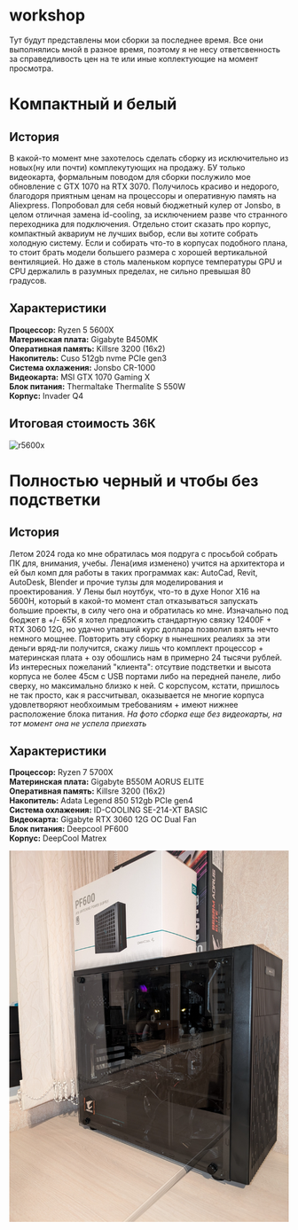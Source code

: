 # workshop
Тут будут представлены мои сборки за последнее время. Все они выполнялись мной в разное время, поэтому я не несу ответсвенность за справедливость цен на те или иные коплектующие на момент просмотра.

# Компактный и белый
## История 
В какой-то момент мне захотелось сделать сборку из иcключительно из новых(ну или почти) комплекутующих на продажу. БУ только видеокарта, формальным поводом для сборки послужило мое обновление с GTX 1070 на RTX 3070. Получилось красиво и недорого, благодоря приятным ценам на процессоры и оперативную память на Aliexpress. Попробовал для себя новый бюджетный кулер от Jonsbo, в целом отличная замена id-cooling, за исключением разве что странного переходника для подключения. Отдельно стоит сказать про корпус, компактный аквариум не лучших выбор, если вы хотите собрать холодную систему. Если и собирать что-то в корпусах подобного плана, то стоит брать модели большего размера с хорошей вертикальной вентиляцией. Но даже в столь маленьком корпусе температуры GPU и CPU держалиль в разумных пределах, не сильно превышая 80 градусов.

## Характеристики 
**Процессор:** Ryzеn 5 5600X   
**Материнская плата:** Gigаbytе B450MK  
**Оперативная память:** Killsre 3200 (16x2)  
**Накопитель:** Сusо 512gb nvme PCIe gen3  
**Система охлажения:** Jоnsbо СR-1000  
**Видеокарта:** МSI GTX 1070 Gаming Х  
**Блок питания:** Тhеrmаltаkе Thermalite S 550W  
**Корпус:** Invаdеr Q4  

## Итоговая стоимость 36К

![r5600x](https://github.com/AlexShinalov/workshop/blob/main/src/PXL_20240911_210738427.MP.jpg)

# Полностью черный и чтобы без подстветки 
## История 
Летом 2024 года ко мне обратилась моя подруга с просьбой собрать ПК для, внимания, учебы. Лена(имя изменено) учится на архитектора и ей был комп для работы в таких программах как: AutoCad, Revit, AutoDesk, Blender и прочие тулзы для моделирования и проектирования. У Лены был ноутбук, что-то в духе Honor X16 на 5600H, который в какой-то момент стал отказываться запускать большие проекты, в силу чего она и обратилась ко мне. Изначально под бюджет в +/- 65К я хотел предложить стандартную связку 12400F + RTX 3060 12G, но удачно упавший курс доллара позволил взять нечто немного мощнее. Повторить эту сборку в нынешних реалиях за эти деньги вряд-ли получится, скажу лишь что комплект процессор + материнская плата + озу обошлись нам в примерно 24 тысячи рублей. Из интересных пожеланий "клиента": отсутвие подстветки и высота корпуса не более 45см с USB портами либо на передней панеле, либо сверху, но максимально близко к ней. С корспусом, кстати, пришлось не так просто, как я рассчитывал, оказывается не многие корпуса удовлетворяют необхоимым требованиям + имеют нижнее расположение блока питания. 
*На фото сборка еще без видеокарты, на тот момент она не успела приехать*

## Характеристики 
**Процессор:** Ryzеn 7 5700X   
**Материнская плата:** Gigabyte B550M AORUS ELITE  
**Оперативная память:** Killsre 3200 (16x2)  
**Накопитель:** Adata Legend 850 512gb PCIe gen4  
**Система охлажения:** ID-COOLING SE-214-XT BASIC  
**Видеокарта:** Gigabyte RTX 3060 12G OC Dual Fan  
**Блок питания:** Deepcool PF600  
**Корпус:** DeepCool Matrex  

![r5600x](https://github.com/AlexShinalov/workshop/blob/main/src/PXL_20240708_213201407.jpg)

